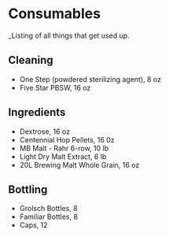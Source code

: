 # Consumables

_Listing of all things that get used up.

## Cleaning

* One Step (powdered sterilizing agent), 8 oz
* Five Star PBSW, 16 oz

## Ingredients

* Dextrose, 16 oz
* Centennial Hop Pellets, 16 0z
* MB Malt - Rahr 6-row, 10 lb
* Light Dry Malt Extract, 6 lb
* 20L Brewing Malt Whole Grain, 16 oz

## Bottling
* Grolsch Bottles, 8
* Familiar Bottles, 8
* Caps, 12
 